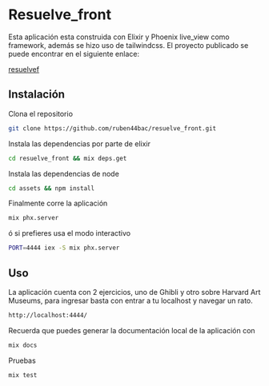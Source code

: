 # Resuelve_front

Esta aplicación esta construida con Elixir y Phoenix live_view como framework, además se hizo uso de tailwindcss.
El proyecto publicado se puede encontrar en el siguiente enlace:

[resuelvef](https://resuelvef.gigalixirapp.com/)


## Instalación

Clona el repositorio

```bash
git clone https://github.com/ruben44bac/resuelve_front.git
```

Instala las dependencias por parte de elixir

```bash
cd resuelve_front && mix deps.get
```

Instala las dependencias de node

```bash
cd assets && npm install
```
Finalmente corre la aplicación

```bash
mix phx.server
```

ó si prefieres usa el modo interactivo 

```bash
PORT=4444 iex -S mix phx.server
```


## Uso

La aplicación cuenta con 2 ejercicios, uno de Ghibli y otro sobre Harvard Art Museums, para ingresar basta con entrar a tu localhost y navegar un rato.

```bash
http://localhost:4444/
```

Recuerda que puedes generar la documentación local de la aplicación con

```bash
mix docs
```

Pruebas

```bash
mix test
```
